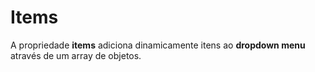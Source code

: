 # Items

A propriedade **items** adiciona dinamicamente itens ao **dropdown menu** através de um array de objetos.